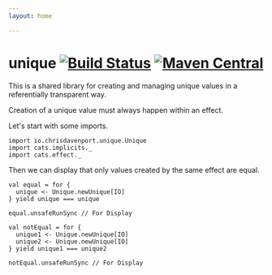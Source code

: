 ```yaml
---
layout: home

---
```

# unique [![Build Status](https://travis-ci.com/ChristopherDavenport/unique.svg?branch=master)](https://travis-ci.com/ChristopherDavenport/unique) [![Maven Central](https://maven-badges.herokuapp.com/maven-central/io.chrisdavenport/unique_2.12/badge.svg)](https://maven-badges.herokuapp.com/maven-central/io.chrisdavenport/unique_2.12)

This is a shared library for creating and managing unique values in a referentially transparent way.

Creation of a unique value must always happen within an effect.

Let's start with some imports.

```tut:silent
import io.chrisdavenport.unique.Unique
import cats.implicits._
import cats.effect._
```

Then we can display that only values created by the same effect are equal.

```tut:book
val equal = for {
  unique <- Unique.newUnique[IO]
} yield unique === unique

equal.unsafeRunSync // For Display

val notEqual = for {
  unique1 <- Unique.newUnique[IO]
  unique2 <- Unique.newUnique[IO]
} yield unique1 === unique2

notEqual.unsafeRunSync // For Display
```